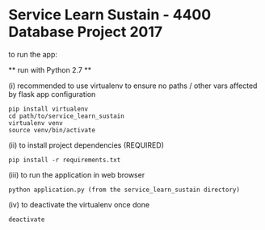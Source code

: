 # Service Learn Sustain - 4400 Database Project 2017

to run the app:

** run with Python 2.7 **

(i) recommended to use virtualenv to ensure no paths / other vars affected by flask app configuration

	pip install virtualenv
	cd path/to/service_learn_sustain
	virtualenv venv
	source venv/bin/activate
	
(ii) to install project dependencies (REQUIRED)

	pip install -r requirements.txt
	
(iii) to run the application in web browser

	python application.py (from the service_learn_sustain directory)
	
(iv) to deactivate the virtualenv once done

	deactivate
